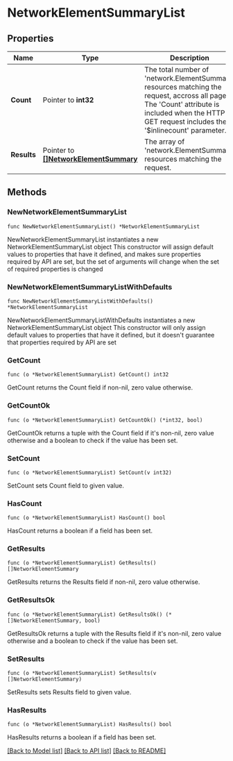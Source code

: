 # NetworkElementSummaryList

## Properties

Name | Type | Description | Notes
------------ | ------------- | ------------- | -------------
**Count** | Pointer to **int32** | The total number of &#39;network.ElementSummary&#39; resources matching the request, accross all pages. The &#39;Count&#39; attribute is included when the HTTP GET request includes the &#39;$inlinecount&#39; parameter. | [optional] 
**Results** | Pointer to [**[]NetworkElementSummary**](network.ElementSummary.md) | The array of &#39;network.ElementSummary&#39; resources matching the request. | [optional] 

## Methods

### NewNetworkElementSummaryList

`func NewNetworkElementSummaryList() *NetworkElementSummaryList`

NewNetworkElementSummaryList instantiates a new NetworkElementSummaryList object
This constructor will assign default values to properties that have it defined,
and makes sure properties required by API are set, but the set of arguments
will change when the set of required properties is changed

### NewNetworkElementSummaryListWithDefaults

`func NewNetworkElementSummaryListWithDefaults() *NetworkElementSummaryList`

NewNetworkElementSummaryListWithDefaults instantiates a new NetworkElementSummaryList object
This constructor will only assign default values to properties that have it defined,
but it doesn't guarantee that properties required by API are set

### GetCount

`func (o *NetworkElementSummaryList) GetCount() int32`

GetCount returns the Count field if non-nil, zero value otherwise.

### GetCountOk

`func (o *NetworkElementSummaryList) GetCountOk() (*int32, bool)`

GetCountOk returns a tuple with the Count field if it's non-nil, zero value otherwise
and a boolean to check if the value has been set.

### SetCount

`func (o *NetworkElementSummaryList) SetCount(v int32)`

SetCount sets Count field to given value.

### HasCount

`func (o *NetworkElementSummaryList) HasCount() bool`

HasCount returns a boolean if a field has been set.

### GetResults

`func (o *NetworkElementSummaryList) GetResults() []NetworkElementSummary`

GetResults returns the Results field if non-nil, zero value otherwise.

### GetResultsOk

`func (o *NetworkElementSummaryList) GetResultsOk() (*[]NetworkElementSummary, bool)`

GetResultsOk returns a tuple with the Results field if it's non-nil, zero value otherwise
and a boolean to check if the value has been set.

### SetResults

`func (o *NetworkElementSummaryList) SetResults(v []NetworkElementSummary)`

SetResults sets Results field to given value.

### HasResults

`func (o *NetworkElementSummaryList) HasResults() bool`

HasResults returns a boolean if a field has been set.


[[Back to Model list]](../README.md#documentation-for-models) [[Back to API list]](../README.md#documentation-for-api-endpoints) [[Back to README]](../README.md)


